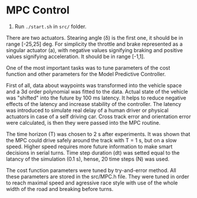 # MPC Control

1. Run `./start.sh` in `src/` folder.

There are two actuators. Stearing angle (δ) is the first one, it should be in range [-25,25] deg. For simplicity the throttle and brake represented as a singular actuator (a), with negative values signifying braking and positive values signifying acceleration. It should be in range [-1,1].

One of the most important tasks was to tune parameters of the cost function and other parameters for the Model Predictive Controller.

First of all, data about waypoints was transformed into the vehicle space and a 3d order polynomial was fitted to the data. Actual state of the vehicle was "shifted" into the future by 100 ms latency. It helps to reduce negative effects of the latency and increase stability of the controller. The latency was introduced to simulate real delay of a human driver or physical actuators in case of a self driving car. Cross track error and orientation error were calculated, is then they were passed into the MPC routine.

The time horizon (T) was chosen to 2 s after experiments. It was shown that the MPC could drive safely around the track with T = 1 s, but on a slow speed. Higher speed requires more future information to make smart decisions in serial turns. Time step duration (dt) was setted equal to the latancy of the simulation (0.1 s), hense, 20 time steps (N) was used.

The cost function parameters were tuned by try-and-error method. All these parameters are stored in the src/MPC.h file. They were tuned in order to reach maximal speed and agressive race style with use of the whole width of the road and breaking before turns.